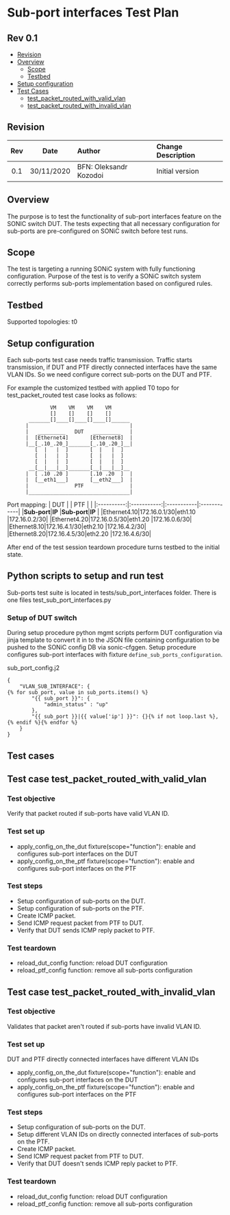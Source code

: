 # Sub-port interfaces Test Plan

## Rev 0.1

- [Revision](#revision)
- [Overview](#overview)
  - [Scope](#scope)
  - [Testbed](#testbed)
- [Setup configuration](#Setup-configuration)
- [Test Cases](#Test-cases)
  - [test_packet_routed_with_valid_vlan](#Test-case-test_packet_routed_with_valid_vlan)
  - [test_packet_routed_with_invalid_vlan](#Test-case-test_packet_routed_with_invalid_vlan)


## Revision

| Rev |     Date    |       Author           | Change Description                 |
|:---:|:-----------:|:-----------------------|:-----------------------------------|
| 0.1 |  30/11/2020 | BFN: Oleksandr Kozodoi |          Initial version           |


## Overview

The purpose is to test the functionality of sub-port interfaces feature on the SONIC switch DUT. The tests expecting that
all necessary configuration for sub-ports are pre-configured on SONiC switch before test runs.

## Scope

The test is targeting a running SONiC system with fully functioning configuration.
Purpose of the test is to verify a SONiC switch system correctly performs sub-ports implementation based on configured rules.

## Testbed

Supported topologies: t0

## Setup configuration

Each sub-ports test case needs traffic transmission.
Traffic starts transmission, if DUT and PTF directly connected interfaces have the same VLAN IDs. So we need configure correct sub-ports on the DUT and PTF.

For example the customized testbed with applied T0 topo for test_packet_routed test case looks as follows:

```
              VM    VM    VM    VM
              []    []    []    []
       _______[]____[]____[]____[]______
      |                                 |
      |   _________   DUT   _________   |
      |  [Ethernet4]       [Ethernet8]  |
      |__[_.10_.20_]_______[_.10_.20_]__|
         [  |   |  ]       [  |   |  ] 
         [  |   |  ]       [  |   |  ]
         [  |   |  ]       [  |   |  ]
       __[__|___|__]_______[__|___|__]__
      |  [ .10 .20 ]       [.10 .20  ]  |
      |  [__eth1___]       [__eth2___]  |
      |               PTF               |
      |_________________________________|

```
Port mapping:
| DUT        |             |  PTF       |             |
|:----------:|:-----------:|:-----------|:------------|
|**Sub-port**|**IP**       |**Sub-port**|**IP**       |
|Ethernet4.10|172.16.0.1/30|eth1.10     |172.16.0.2/30|
|Ethernet4.20|172.16.0.5/30|eth1.20     |172.16.0.6/30|
|Ethernet8.10|172.16.4.1/30|eth2.10     |172.16.4.2/30|
|Ethernet8.20|172.16.4.5/30|eth2.20     |172.16.4.6/30|

After end of the test session teardown procedure turns testbed to the initial state.

## Python scripts to setup and run test

Sub-ports test suite is located in tests/sub_port_interfaces folder. There is one files test_sub_port_interfaces.py

### Setup of DUT switch

During setup procedure python mgmt scripts perform DUT configuration via jinja template to convert it in to the JSON file containing configuration to be pushed to the SONiC config DB via sonic-cfggen. Setup procedure configures sub-port interfaces with fixture ```define_sub_ports_configuration```.

sub_port_config.j2
```
{
    "VLAN_SUB_INTERFACE": {
{% for sub_port, value in sub_ports.items() %}
        "{{ sub_port }}": {
            "admin_status" : "up"
        },
        "{{ sub_port }}|{{ value['ip'] }}": {}{% if not loop.last %},
{% endif %}{% endfor %}
    }
}
```

## Test cases

## Test case test_packet_routed_with_valid_vlan

### Test objective

Verify that packet routed if sub-ports have valid VLAN ID.

### Test set up

- apply_config_on_the_dut fixture(scope="function"): enable and configures sub-port interfaces on the DUT
- apply_config_on_the_ptf fixture(scope="function"): enable and configures sub-port interfaces on the PTF

### Test steps

- Setup configuration of sub-ports on the DUT.
- Setup configuration of sub-ports on the PTF.
- Create ICMP packet.
- Send ICMP request packet from PTF to DUT.
- Verify that DUT sends ICMP reply packet to PTF.

### Test teardown

- reload_dut_config function: reload DUT configuration
- reload_ptf_config function: remove all sub-ports configuration

## Test case test_packet_routed_with_invalid_vlan

### Test objective

Validates that packet aren't routed if sub-ports have invalid VLAN ID.

### Test set up
DUT and PTF directly connected interfaces have different VLAN IDs
- apply_config_on_the_dut fixture(scope="function"): enable and configures sub-port interfaces on the DUT
- apply_config_on_the_ptf fixture(scope="function"): enable and configures sub-port interfaces on the PTF

### Test steps

- Setup configuration of sub-ports on the DUT.
- Setup different VLAN IDs on directly connected interfaces of sub-ports on the PTF.
- Create ICMP packet.
- Send ICMP request packet from PTF to DUT.
- Verify that DUT doesn't sends ICMP reply packet to PTF.

### Test teardown

- reload_dut_config function: reload DUT configuration
- reload_ptf_config function: remove all sub-ports configuration
